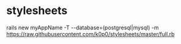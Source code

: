 # stylesheets

rails new myAppName -T --database=(postgresql|mysql) -m https://raw.githubusercontent.com/k0p0/stylesheets/master/full.rb



